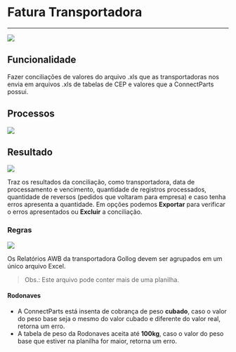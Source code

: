 # Fatura Transportadora

---

![](http://developers.connectparts.com.br/imagens/freteTransportadora01.png)

## Funcionalidade

Fazer conciliações de valores do arquivo .xls que as transportadoras nos envia em arquivos .xls de tabelas de CEP e valores que a ConnectParts possui.

## Processos

![](http://developers.connectparts.com.br/imagens/freteTransportadora04.png)


## Resultado

![](http://developers.connectparts.com.br/imagens/freteTransportadora02.png)

Traz os resultados da conciliação, como transportadora, data de processamento e vencimento, quantidade de registros processados, quantidade de reversos (pedidos que voltaram para empresa) e caso tenha erros apresenta a quantidade. Em opções podemos **Exportar** para verificar o erros apresentados ou **Excluir** a conciliação.

### Regras

![](http://developers.connectparts.com.br/imagens/freteTransportadora03.png)

Os Relatórios AWB da transportadora Gollog devem ser agrupados em um único arquivo Excel. 
> Obs.: Este arquivo pode conter mais de uma planilha. 

#### Rodonaves

* A ConnectParts está insenta de cobrança de peso **cubado**, caso o valor do peso base seja o mesmo do valor cubado e diferente do valor real, retorna um erro.
* A tabela de peso da Rodonaves aceita até **100kg**, caso o valor do peso base que estiver na planilha for maior, retorna um erro.




